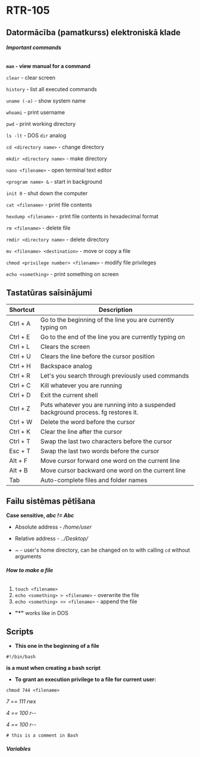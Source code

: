 # RTR-105
## Datormācība (pamatkurss) elektroniskā klade

###### **Important commands**

**`man` - view manual for a command**

`clear` - clear screen

`history` - list all executed commands

`uname (-a)` - show system name

`whoami` - print username

`pwd` - print working directory

`ls -lt` - DOS `dir` analog

`cd <directory name>` - change directory

`mkdir <directory name>` - make directory

`nano <filename>` - open terminal text editor

`<program name> &` - start in background

`init 0` - shut down the computer

`cat <filename>` - print file contents

`hexdump <filename>` - print file contents in hexadecimal format

`rm <filename>` - delete file

`rmdir <directory name>` - delete directory

`mv <filename> <destination>` - move or copy a file

`chmod <privilege number> <filename>` - modify file privileges

`echo <something>` - print something on screen

## Tastatūras saīsinājumi

|Shortcut |Description                                                                        |
|---------|-----------------------------------------------------------------------------------|
|Ctrl + A |Go to the beginning of the line you are currently typing on                        |
|Ctrl + E |Go to the end of the line you are currently typing on                              |
|Ctrl + L |Clears the screen                                                                  |
|Ctrl + U |Clears the line before the cursor position                                         |
|Ctrl + H |Backspace analog                                                                   |
|Ctrl + R |Let's you search through previously used commands                                  |
|Ctrl + C |Kill whatever you are running                                                      |
|Ctrl + D |Exit the current shell                                                             |
|Ctrl + Z |Puts whatever you are running into a suspended background process. fg restores it. |
|Ctrl + W |Delete the word before the cursor                                                  |
|Ctrl + K |Clear the line after the cursor                                                    |
|Ctrl + T |Swap the last two characters before the cursor                                     |
|Esc + T  |Swap the last two words before the cursor                                          |
|Alt + F  |Move cursor forward one word on the current line                                   |
|Alt + B  |Move cursor backward one word on the current line                                  |
|Tab      |Auto-complete files and folder names                                               |

## Failu sistēmas pētīšana

**Case sensitive, _abc != Abc_**

- Absolute address - _/home/user_

- Relative address - _../Desktop/_

- _~_ - user's home directory, can be changed on to with calling `cd` without arguments 

###### **How to make a file**

1. `touch <filename>`
2. `echo <something> > <filename>` - overwrite the file
3. `echo <something> >> <filename>` - append the file

- __"*"__ works like in DOS



## Scripts
- **This one in the beginning of a file**

```Shell
#!/bin/bash
``` 

**is a must when creating a bash script**

- **To grant an execution privilege to a file for current user:**
```Shell
chmod 744 <filename>
```
_7 == 111 rwx_

_4 == 100 r--_

_4 == 100 r--_

```Shell
# this is a comment in Bash
```

###### **Variables**
